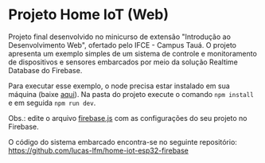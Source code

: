 # Projeto Home IoT (Web)

Projeto final desenvolvido no minicurso de extensão "Introdução ao Desenvolvimento Web", ofertado pelo IFCE - Campus Tauá. O projeto apresenta um exemplo simples de um sistema de controle e monitoramento de dispositivos e sensores embarcados por meio da solução Realtime Database do Firebase.

Para executar esse exemplo, o node precisa estar instalado em sua máquina (baixe [aqui](https://nodejs.org/en)). Na pasta do projeto execute o comando `npm install` e em seguida `npm run dev`.

Obs.: edite o arquivo [firebase.js](https://github.com/lucas-lfm/home-iot/tree/main/src/utils/firebase) com as configurações do seu projeto no Firebase.

O código do sistema embarcado encontra-se no seguinte repositório: <https://github.com/lucas-lfm/home-iot-esp32-firebase>

